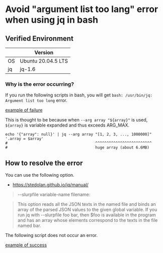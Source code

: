 # Avoid "argument list too lang" error when using jq in bash

## Verified Environment

|   | Version |
| ----- | --- |
| OS  | Ubuntu 20.04.5 LTS |
| jq  | jq-1.6 |

### Why is the error occurring?

If you run the following scripts in bash, you will get `bash: /usr/bin/jq: Argument list too long` error.

<!-- include lang="bash" -->
[example of failure](./error.sh)
<!-- end -->


This is thought to be because when `--arg array "${array}"` is used, `${array}` is variable expanded and thus exceeds ARG_MAX.

```console
echo '{"array": null}' | jq --arg array "[1, 2, 3, ..., 1000000]" '.array = $array'
#                                       ^^^^^^^^^^^^^^^^^^^^^^^^^
#                                       huge array (about 6.6MB)
```

## How to resolve the error

You can use the following option.

- https://stedolan.github.io/jq/manual/

> --slurpfile variable-name filename:

> This option reads all the JSON texts in the named file and binds an array of the parsed JSON values to the given global variable. If you run jq with --slurpfile foo bar, then $foo is available in the program and has an array whose elements correspond to the texts in the file named bar.

The following script does not occur an error.

<!-- include lang="bash" -->
[example of success](./success.sh)
<!-- end -->
